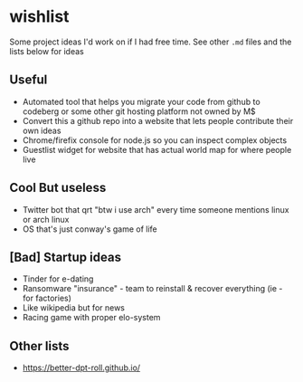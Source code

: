 # wishlist
Some project ideas I'd work on if I had free time. See other `.md` files and the lists below for ideas

## Useful
- Automated tool that helps you migrate your code from github to codeberg or some other git hosting platform not owned by M$
- Convert this a github repo into a website that lets people contribute their own ideas
- Chrome/firefix console for node.js so you can inspect complex objects
- Guestlist widget for website that has actual world map for where people live

## Cool But useless
- Twitter bot that qrt "btw i use arch" every time someone mentions linux or arch linux
- OS that's just conway's game of life

## \[Bad] Startup ideas
- Tinder for e-dating
- Ransomware "insurance" - team to reinstall & recover everything (ie - for factories)
- Like wikipedia but for news
- Racing game with proper elo-system

## Other lists
- https://better-dpt-roll.github.io/
